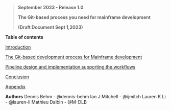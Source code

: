 >**September 2023 - Release 1.0**
>
>**The Git-based process you need for mainframe development**
>
>**(Draft Document Sept 1,2023)**



**Table of contents**

[Introduction](introduction.md#introduction)

[The Git-based development process for Mainframe development](the-git-based-development-process-for-mainframe-development.md#the-git-based-development-process-for-mainframe-development)

[Pipeline design and implementation supporting the workflows](pipeline-design-and-implementation-supporting-the-workflows.md#pipeline-design-and-implementation-supporting-the-workflows)

[Conclusion](conclusion.md#conclusion)

[Appendix](appendix.md#appendix)


**Authors**
Dennis Behm - @dennis-behm
Ian J Mitchell - @ijmitch
Lauren K Li - @lauren-li
Mathieu Dalbin - @M-DLB 

